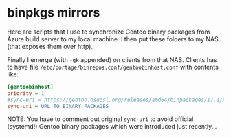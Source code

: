 # binpkgs mirrors

Here are scripts that I use to synchronize Gentoo binary packages from Azure
build server to my local machine. I then put these folders to my NAS (that
exposes them over http).

Finally I emerge (with `-gk` appended) on clients from that NAS.
Clients has to have file `/etc/portage/binrepos.conf/gentoobinhost.conf` with contents like:

```ini
[gentoobinhost]
priority = 1
#sync-uri = https://gentoo.osuosl.org/releases/amd64/binpackages/17.1/x86-64
sync-uri = URL_TO_BINARY_PACKAGES
```

NOTE: You have to comment out original `sync-uri` to avoid official (systemd!) Gentoo
binary packages which were introduced just recently...


